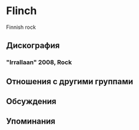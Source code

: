 # Flinch

Finnish rock

## Дискография

### "Irrallaan" 2008, Rock




## Отношения с другими группами


## Обсуждения


## Упоминания


